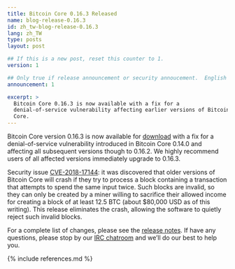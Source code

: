 ```yaml
---
title: Bitcoin Core 0.16.3 Released
name: blog-release-0.16.3
id: zh_tw-blog-release-0.16.3
lang: zh_TW
type: posts
layout: post

## If this is a new post, reset this counter to 1.
version: 1

## Only true if release announcement or security annoucement.  English posts only
announcement: 1

excerpt: >
  Bitcoin Core 0.16.3 is now available with a fix for a
  denial-of-service vulnerability affecting earlier versions of Bitcoin
  Core.
---
```

Bitcoin Core version 0.16.3 is now available for [download][download
page] with a fix for a denial-of-service vulnerability introduced in
Bitcoin Core 0.14.0 and affecting all subsequent versions though to
0.16.2.  We highly recommend users of all affected versions immediately
upgrade to 0.16.3.

Security issue [CVE-2018-17144][]: it was discovered that older versions of Bitcoin Core
will crash if they try to process a block containing a transaction that
attempts to spend the same input twice.  Such blocks are invalid, so
they can only be created by a miner willing to sacrifice their allowed
income for creating a block of at least 12.5 BTC (about $80,000 USD as
of this writing).  This release eliminates the crash, allowing the
software to quietly reject such invalid blocks.

For a complete list of changes, please see the [release notes][].  If
have any questions, please stop by our [IRC chatroom][irc] and we’ll do
our best to help you.

[release notes]: /en/releases/0.16.3/
[IRC]: https://en.bitcoin.it/wiki/IRC_channels
[download page]: /zh_TW/download
[CVE-2018-17144]: https://cve.mitre.org/cgi-bin/cvename.cgi?name=CVE-2018-17144

{% include references.md %}
